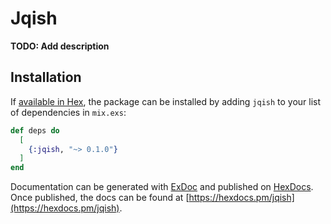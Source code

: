 # Jqish

**TODO: Add description**

## Installation

If [available in Hex](https://hex.pm/docs/publish), the package can be installed
by adding `jqish` to your list of dependencies in `mix.exs`:

```elixir
def deps do
  [
    {:jqish, "~> 0.1.0"}
  ]
end
```

Documentation can be generated with [ExDoc](https://github.com/elixir-lang/ex_doc)
and published on [HexDocs](https://hexdocs.pm). Once published, the docs can
be found at [https://hexdocs.pm/jqish](https://hexdocs.pm/jqish).

